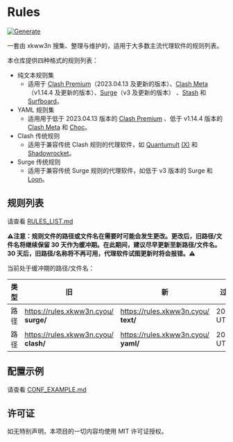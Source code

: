# Rules
[![Generate](https://github.com/xkww3n/Rules/actions/workflows/main.yml/badge.svg)](https://github.com/xkww3n/Rules/actions/workflows/main.yml)

一套由 xkww3n 搜集、整理与维护的，适用于大多数主流代理软件的规则列表。

本仓库提供四种格式的规则列表：
- 纯文本规则集
  - 适用于 [Clash Premium](https://github.com/Dreamacro/clash/wiki/Premium%3A-Introduction)（2023.04.13 及更新的版本）、[Clash Meta](https://github.com/MetaCubeX/Clash.Meta/)（v1.14.4 及更新的版本）、[Surge](https://nssurge.com/)（v3 及更新的版本） 、[Stash](https://stash.ws/) 和 [Surfboard](https://getsurfboard.com)。
- YAML 规则集
  - 适用用于低于 2023.04.13 版本的 [Clash Premium](https://github.com/Dreamacro/clash/wiki/Premium%3A-Introduction) 、低于 v1.14.4 版本的 [Clash Meta](https://github.com/MetaCubeX/Clash.Meta/) 和 [Choc](https://apps.apple.com/us/app/choc/id1582542227)。
- Clash 传统规则
  - 适用于兼容传统 Clash 规则的代理软件，如 [Quantumult](https://quantumult.app/) [(X)](https://quantumult.app/x/) 和 [Shadowrocket](https://apps.apple.com/us/app/shadowrocket/id932747118)。
- Surge 传统规则
  - 适用于兼容传统 Surge 规则的代理软件，如低于 v3 版本的 Surge 和 [Loon](https://www.nsloon.com/)。

## 规则列表
请查看 [RULES_LIST.md](./RULES_LIST.md)

**⚠注意：规则文件的路径或文件名在需要时可能会发生更改。更改后，旧路径/文件名将继续保留 30 天作为缓冲期。在此期间，建议尽早更新至新路径/文件名。30 天后，旧路径/名称将不再可用，代理软件试图更新时将会报错。⚠**

当前处于缓冲期的路径/文件名：

| 类型 | 旧                                    | 新                                   | 过期日期        |
|------|---------------------------------------|--------------------------------------|-----------------|
| 路径 | https://rules.xkww3n.cyou/ **surge/** | https://rules.xkww3n.cyou/ **text/** | 2023.6.14 UTC+8 |
| 路径 | https://rules.xkww3n.cyou/ **clash/** | https://rules.xkww3n.cyou/ **yaml/** | 2023.6.14 UTC+8 |

## 配置示例
请查看 [CONF_EXAMPLE.md](./CONF_EXAMPLE.md)

## 许可证
如无特别声明，本项目的一切内容均使用 MIT 许可证授权。
